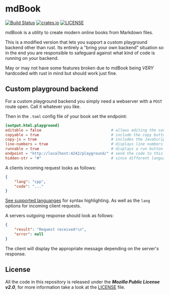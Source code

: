 # mdBook

[![Build Status](https://github.com/rust-lang/mdBook/workflows/CI/badge.svg?event=push)](https://github.com/rust-lang/mdBook/actions?workflow=CI)
[![crates.io](https://img.shields.io/crates/v/mdbook.svg)](https://crates.io/crates/mdbook)
[![LICENSE](https://img.shields.io/github/license/rust-lang/mdBook.svg)](LICENSE)

mdBook is a utility to create modern online books from Markdown files.

This is a modified version that lets you support a custom playground backend other than rust.
Its entirely a "bring your own backend" situation so in the end you are responsible to safeguard against what kind of code
is running on your backend.

May or may not have some features broken due to mdBook being *VERY* hardcoded with rust in mind but should work just fine.

## Custom playground backend

For a custom playground backend you simply need a webserver with a `POST` route open. Call it whatever you like.

Then in the `.toml` config file of your book set the endpoint:
```toml
[output.html.playground]
editable = false                               # allows editing the source code
copyable = true                                # include the copy button for copying code snippets
copy-js = true                                 # includes the JavaScript for the code editor
line-numbers = true                            # displays line numbers for editable code
runnable = true                                # displays a run button for rust code
endpoint = "http://localhost:4242/playground/" # send the code to this url for execution
hidden-str = "#"                               # since different languange use certain chars
```

A clients incoming request looks as follows:
```json
{
	"lang": "cpp",
	"code": "..."
}
```

[See supported languanges](/guide/src/format/theme/syntax-highlighting.md) for syntax highlighting. As well as the `lang` options for incoming client requests.


A servers outgoing response should look as follows:
```json
{
	"result": "Request received!\n",
	"error": null
}
```

The client will display the appropriate message depending on the server's response.

## License

All the code in this repository is released under the ***Mozilla Public License v2.0***, for more information take a look at the [LICENSE] file.

[User Guide]: https://rust-lang.github.io/mdBook/
[contribution guide]: https://github.com/rust-lang/mdBook/blob/master/CONTRIBUTING.md
[LICENSE]: https://github.com/rust-lang/mdBook/blob/master/LICENSE
